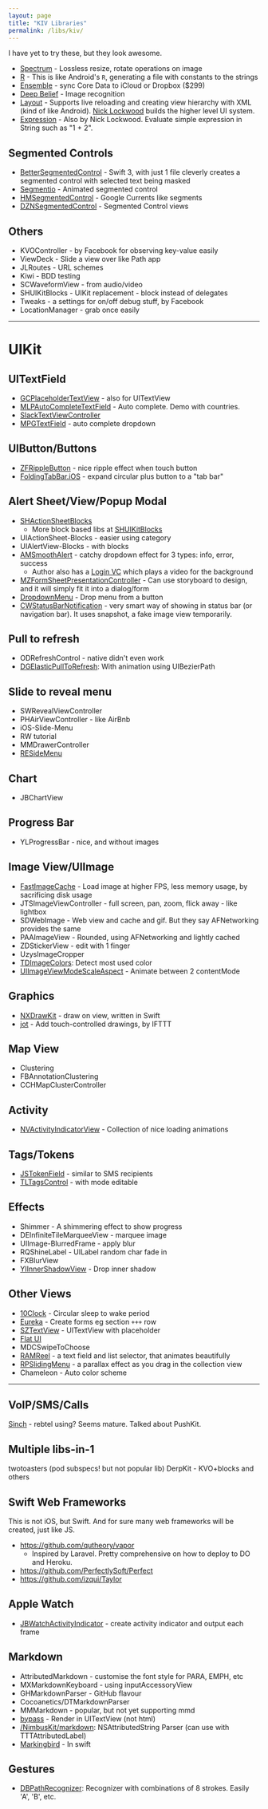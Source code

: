 ```yaml
---
layout: page
title: "KIV Libraries"
permalink: /libs/kiv/
---
```


I have yet to try these, but they look awesome.

- [Spectrum](https://github.com/facebookincubator/spectrum) - Lossless resize, rotate operations on image
- [R](https://github.com/mac-cain13/R.swift) - This is like Android's `R`, generating a file with constants to the strings
- [Ensemble](http://www.ensembles.io/) - sync Core Data to iCloud or Dropbox ($299)
- [Deep Belief](https://github.com/jetpacapp/DeepBeliefSDK) - Image recognition
- [Layout](https://github.com/schibsted/layout) - Supports live reloading and creating view hierarchy with XML (kind of like Android). [Nick Lockwood](http://bytes.schibsted.com/layout-declarative-ui-framework-ios/) builds the higher level UI system.
- [Expression](https://github.com/nicklockwood/Expression) - Also by Nick Lockwood. Evaluate simple expression in String such as "1 + 2".

## Segmented Controls

- [BetterSegmentedControl](https://github.com/gmarm/BetterSegmentedControl) - Swift 3, with just 1 file cleverly creates a segmented control with selected text being masked
- [Segmentio](https://github.com/Yalantis/Segmentio) - Animated segmented control
- [HMSegmentedControl](https://github.com/HeshamMegid/HMSegmentedControl) - Google Currents like segments
- [DZNSegmentedControl](https://github.com/dzenbot/DZNSegmentedControl) - Segmented Control views

## Others

- KVOController - by Facebook for observing key-value easily
- ViewDeck - Slide a view over like Path app
- JLRoutes - URL schemes
- Kiwi - BDD testing
- SCWaveformView - from audio/video
- SHUIKitBlocks - UIKit replacement - block instead of delegates
- Tweaks - a settings for on/off debug stuff, by Facebook
- LocationManager - grab once easily

---

# UIKit

## UITextField

- [GCPlaceholderTextView](https://github.com/gcamp/GCPlaceholderTextView) - also for UITextView
- [MLPAutoCompleteTextField](https://github.com/EddyBorja/MLPAutoCompleteTextField.git) - Auto complete. Demo with countries.
- [SlackTextViewController](https://github.com/slackhq/SlackTextViewController)
- [MPGTextField](https://github.com/gaurvw/MPGTextField) - auto complete dropdown

## UIButton/Buttons

- [ZFRippleButton](https://github.com/zoonooz/ZFRippleButton) - nice ripple effect when touch button
- [FoldingTabBar.iOS](https://github.com/Yalantis/FoldingTabBar.iOS) - expand circular plus button to a "tab bar"

## Alert Sheet/View/Popup Modal

- [SHActionSheetBlocks](https://github.com/seivan/SHActionSheetBlocks)
    + More block based libs at [SHUIKitBlocks](https://github.com/seivan/SHUIKitBlocks)
- UIActionSheet-Blocks - easier using category
- UIAlertView-Blocks - with blocks
- [AMSmoothAlert](https://github.com/mtonio91/AMSmoothAlert) - catchy dropdown effect for 3 types: info, error, success
    + Author also has a [Login VC](https://github.com/mtonio91/AMLoginViewController/tree/master/AMLoginViewController) which plays a video for the background
- [MZFormSheetPresentationController](https://github.com/m1entus/MZFormSheetPresentationController) - Can use storyboard to design, and it will simply fit it into a dialog/form
- [DropdownMenu](https://github.com/nmattisson/DropdownMenu) - Drop menu from a button
- [CWStatusBarNotification](https://github.com/cezarywojcik/CWStatusBarNotification) - very smart way of showing in status bar (or navigation bar). It uses snapshot, a fake image view temporarily.

## Pull to refresh

- ODRefreshControl - native didn't even work
- [DGElasticPullToRefresh](https://github.com/gontovnik/DGElasticPullToRefresh): With animation using UIBezierPath

## Slide to reveal menu

- SWRevealViewController
- PHAirViewController - like AirBnb
- iOS-Slide-Menu
- RW tutorial
- MMDrawerController
- [RESideMenu](https://github.com/romaonthego/RESideMenu)

## Chart

- JBChartView

## Progress Bar

- YLProgressBar - nice, and without images

## Image View/UIImage

- [FastImageCache](https://github.com/path/FastImageCache) - Load image at higher FPS, less memory usage, by sacrificing disk usage
- JTSImageViewController - full screen, pan, zoom, flick away - like lightbox
- SDWebImage - Web view and cache and gif. But they say AFNetworking provides the same
- PAAImageView - Rounded, using AFNetworking and lightly cached
- ZDStickerView - edit with 1 finger
- UzysImageCropper
- [TDImageColors](https://github.com/timominous/TDImageColors): Detect most used color
- [UIImageViewModeScaleAspect](https://github.com/VivienCormier/UIImageViewModeScaleAspect) - Animate between 2 contentMode

## Graphics

- [NXDrawKit](https://github.com/Nicejinux/NXDrawKit) - draw on view, written in Swift
- [jot](https://github.com/IFTTT/jot) - Add touch-controlled drawings, by IFTTT

## Map View

- Clustering
- FBAnnotationClustering
- CCHMapClusterController

## Activity

- [NVActivityIndicatorView](https://github.com/ninjaprox/NVActivityIndicatorView) - Collection of nice loading animations

## Tags/Tokens

- [JSTokenField](https://github.com/jasarien/JSTokenField) - similar to SMS recipients
- [TLTagsControl](https://github.com/ali312/TLTagsControl) - with mode editable

## Effects

- Shimmer - A shimmering effect to show progress
- DEInfiniteTileMarqueeView - marquee image
- UIImage-BlurredFrame - apply blur
- RQShineLabel - UILabel random char fade in
- FXBlurView
- [YIInnerShadowView](https://github.com/inamiy/YIInnerShadowView) - Drop inner shadow

## Other Views

- [10Clock](https://github.com/joedaniels29/10Clock) - Circular sleep to wake period
- [Eureka](https://github.com/xmartlabs/Eureka) - Create forms eg section `+++` row
- [SZTextView](https://github.com/glaszig/SZTextView) - UITextView with placeholder
- [Flat UI](https://github.com/Grouper/FlatUIKit)
- MDCSwipeToChoose
- [RAMReel](https://github.com/Ramotion/reel-search) - a text field and list selector, that animates beautifully
- [RPSlidingMenu](https://github.com/RobotsAndPencils/RPSlidingMenu) - a parallax effect as you drag in the collection view
- Chameleon - Auto color scheme

---

## VoIP/SMS/Calls

[Sinch](https://www.sinch.com) - rebtel using? Seems mature. Talked about PushKit.

## Multiple libs-in-1

twotoasters (pod subspecs! but not popular lib)
DerpKit - KVO+blocks and others

## Swift Web Frameworks

This is not iOS, but Swift. And for sure many web frameworks will be created, just like JS.

- https://github.com/qutheory/vapor
  - Inspired by Laravel. Pretty comprehensive on how to deploy to DO and Heroku.
- https://github.com/PerfectlySoft/Perfect
- https://github.com/izqui/Taylor

## Apple Watch

- [JBWatchActivityIndicator](https://github.com/mikeswanson/JBWatchActivityIndicator) - create activity indicator and output each frame

## Markdown

- AttributedMarkdown - customise the font style for PARA, EMPH, etc
- MXMarkdownKeyboard - using inputAccessoryView
- GHMarkdownParser - GitHub flavour
- Cocoanetics/DTMarkdownParser
- MMMarkdown - popular, but not yet supporting mmd
- [bypass](https://github.com/Uncodin/bypass) - Render in UITextView (not html)
- [/NimbusKit/markdown](https://github.com/NimbusKit/markdown): NSAttributedString Parser (can use with TTTAttributedLabel)
- [Markingbird](https://github.com/kristopherjohnson/Markingbird) - In swift

## Gestures

- [DBPathRecognizer](https://github.com/didierbrun/DBPathRecognizer): Recognizer with combinations of 8 strokes. Easily 'A', 'B', etc.

